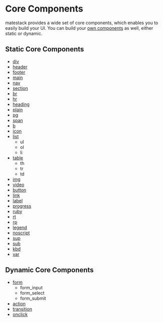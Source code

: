 # Core Components

matestack provides a wide set of core components, which enables you to easily build your UI.
You can build your [own components](/docs/extend/custom_components.md) as well, either static or dynamic.

## Static Core Components

- [div](/docs/components/div.md)
- [header](/docs/components/header.md)
- [footer](/docs/components/footer.md)
- [main](/docs/components/main.md)
- [nav](/docs/components/nav.md)
- [section](/docs/components/section.md)
- [br](/docs/components/br.md)
- [hr](/docs/components/hr.md)
- [heading](/docs/components/heading.md)
- [plain](/docs/components/plain.md)
- [pg](/docs/components/pg.md)
- [span](/docs/components/span.md)
- [b](/docs/components/b.md)
- [icon](/docs/components/icon.md)
- [list](/docs/components/list.md)
  - ul
  - ol
  - li
- [table](/docs/components/table.md)
  - th
  - tr
  - td
- [img](/docs/components/img.md)
- [video](/docs/components/video.md)
- [button](/docs/components/button.md)
- [link](/docs/components/link.md)
- [label](/docs/components/label.md)
- [progress](/docs/components/progress.md)
- [ruby](/docs/components/ruby.md)
- [rt](/docs/components/rb.md)
- [rp](/docs/components/rt.md)
- [legend](/docs/components/legend.md)
- [noscript](/docs/components/noscript.md)
- [sup](/docs/components/sup.md)
- [sub](/docs/components/sub.md)
- [kbd](/docs/components/kbd.md)
- [var](/docs/components/var.md)

## Dynamic Core Components

- [form](/docs/components/form.md)
  - form_input
  - form_select
  - form_submit
- [action](/docs/components/action.md)
- [transition](/docs/components/transition.md)
- [onclick](/docs/components/onclick.md)
